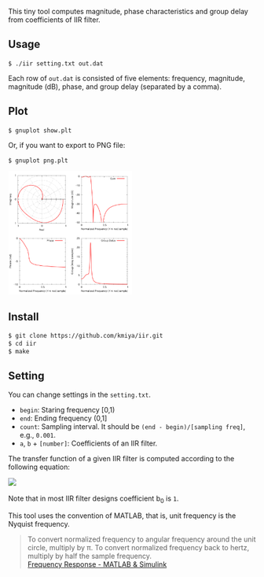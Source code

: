 This tiny tool computes magnitude, phase characteristics and group delay from coefficients of IIR filter.

## Usage

    $ ./iir setting.txt out.dat

Each row of `out.dat` is consisted of five elements: frequency, magnitude, magnitude (dB), phase, and group delay (separated by a comma).

## Plot
    $ gnuplot show.plt

Or, if you want to export to PNG file:

    $ gnuplot png.plt

<img width="50%" height="50%" alt="Export to PNG" src="./out_sample.png"></img>

## Install

    $ git clone https://github.com/kmiya/iir.git
    $ cd iir
    $ make

## Setting

You can change settings in the `setting.txt`.

 - `begin`:  Staring frequency [0,1)
 - `end`:  Ending frequency (0,1]
 - `count`:  Sampling interval. It should be `(end - begin)/[sampling freq]`, e.g., `0.001`.
 - `a`, `b` + `[number]`:  Coefficients of an IIR filter.

The transfer function of a given IIR filter is computed according to the following equation:

<img src="http://chart.apis.google.com/chart?cht=tx&chl=\displaystyle H(z)=\frac{\sum^M_{m=0}a_mz^{-m}}{\sum^N_{n=0}b_nz^{-n}}"></img>

Note that in most IIR filter designs coefficient b<sub>0</sub> is `1`.

This tool uses the convention of MATLAB, that is, unit frequency is the Nyquist frequency.

 > To convert normalized frequency to angular frequency around the unit circle, multiply by π.
 > To convert normalized frequency back to hertz, multiply by half the sample frequency.<br>
 > [Frequency Response - MATLAB & Simulink](http://www.mathworks.com/help/signal/ug/frequency-response.html)
